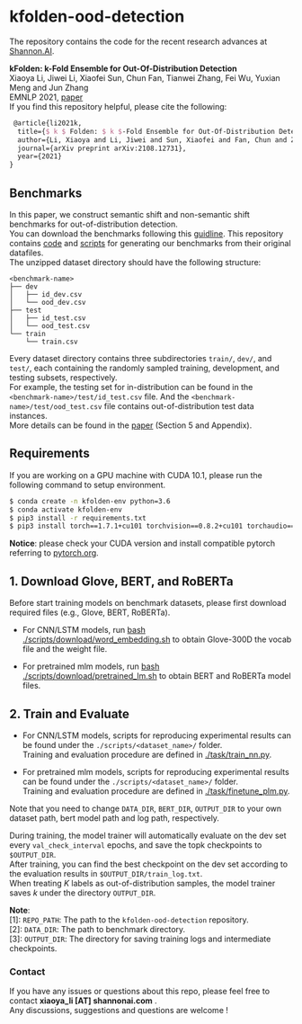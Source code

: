 # kfolden-ood-detection

The repository contains the code for the recent research advances at [Shannon.AI](http://www.shannonai.com). 

**kFolden: k-Fold Ensemble for Out-Of-Distribution Detection** <br>
Xiaoya Li, Jiwei Li, Xiaofei Sun, Chun Fan, Tianwei Zhang, Fei Wu, Yuxian Meng and Jun Zhang<br>
EMNLP 2021, [paper](https://arxiv.org/pdf/2108.12731)<br>
If you find this repository helpful, please cite the following:
```tex 
 @article{li2021k,
  title={$ k $ Folden: $ k $-Fold Ensemble for Out-Of-Distribution Detection},
  author={Li, Xiaoya and Li, Jiwei and Sun, Xiaofei and Fan, Chun and Zhang, Tianwei and Wu, Fei and Meng, Yuxian and Zhang, Jun},
  journal={arXiv preprint arXiv:2108.12731},
  year={2021}
}
```

## Benchmarks 

In this paper, we construct semantic shift and non-semantic shift benchmarks for out-of-distribution detection. <br>
You can download the benchmarks following this [guidline](./data/README.md). 
This repository contains [code](./data/preprocess) and [scripts](./scripts/data_preprocess) for generating our benchmarks from their original datafiles.   <br>
The unzipped dataset directory should have the following structure: <br>

```text
<benchmark-name>
├── dev
│   ├── id_dev.csv
│   └── ood_dev.csv
├── test
│   ├── id_test.csv
│   └── ood_test.csv
└── train
    └── train.csv
```

Every dataset directory contains three subdirectories `train/`, `dev/`, and `test/`, each containing the randomly sampled training, development, and testing subsets, respectively. <br>
For example, the testing set for in-distribution can be found in the `<benchmark-name>/test/id_test.csv` file. 
And the `<benchmark-name>/test/ood_test.csv` file contains out-of-distribution test data instances. <br>
More details can be found in the [paper](https://arxiv.org/pdf/2108.12731.pdf) (Section 5 and Appendix). 


## Requirements

If you are working on a GPU machine with CUDA 10.1, please run the following command to setup environment. <br> 

```bash 
$ conda create -n kfolden-env python=3.6
$ conda activate kfolden-env
$ pip3 install -r requirements.txt 
$ pip3 install torch==1.7.1+cu101 torchvision==0.8.2+cu101 torchaudio==0.7.2 -f https://download.pytorch.org/whl/torch_stable.html
``` 

**Notice**: please check your CUDA version and install compatible pytorch referring to [pytorch.org](https://pytorch.org/).  



## 1. Download Glove, BERT, and RoBERTa 

Before start training models on benchmark datasets, please first download required files (e.g., Glove, BERT, RoBERTa).  

- For CNN/LSTM models, run [bash ./scripts/download/word_embedding.sh](./scripts/download/word_embedding.sh) to obtain Glove-300D the vocab file and the weight file. <br>

- For pretrained mlm models, run [bash ./scripts/download/pretrained_lm.sh](./scripts/download/pretrained_lm.sh) 
to obtain BERT and RoBERTa model files.

## 2. Train and Evaluate 

- For CNN/LSTM models, scripts for reproducing experimental results can be found under the `./scripts/<dataset_name>/` folder. <br>
Training and evaluation procedure are defined in [./task/train_nn.py](./task/train_nn.py).  <br>

- For pretrained mlm models, scripts for reproducing experimental results can be found under the `./scripts/<dataset_name>/` folder. <br>
Training and evaluation procedure are defined in [./task/finetune_plm.py](./task/finetune_plm.py). <br>

Note that you need to change `DATA_DIR`, `BERT_DIR`, `OUTPUT_DIR` to your own dataset path, bert model path and log path, respectively.  <br> 

During training, the model trainer will automatically evaluate on the dev set every `val_check_interval` epochs,
and save the topk checkpoints to `$OUTPUT_DIR`. <br> 
After training, you can find the best checkpoint on the dev set according to the evaluation results in `$OUTPUT_DIR/train_log.txt`. <br> 
When treating $K$ labels as out-of-distribution samples, the model trainer saves $k$ under the directory `OUTPUT_DIR`. 

**Note**: <br>
[1]: `REPO_PATH`: The path to the `kfolden-ood-detection` repository. <br> 
[2]: `DATA_DIR`: The path to benchmark directory. <br> 
[3]: `OUTPUT_DIR`: The directory for saving training logs and intermediate checkpoints. <br>


### Contact 

If you have any issues or questions about this repo, please feel free to contact **xiaoya_li [AT] shannonai.com** .<br>
Any discussions, suggestions and questions are welcome !
